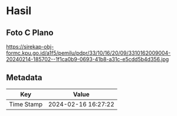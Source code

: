 # Hasil

## Foto C Plano

https://sirekap-obj-formc.kpu.go.id/a1f5/pemilu/pdpr/33/10/16/20/09/3310162009004-20240214-185702--1f1ca0b9-0693-41b8-a31c-e5cdd5b4d356.jpg


## Metadata

| Key        | Value               |
| ---------- | ------------------- |
| Time Stamp | 2024-02-16 16:27:22 |



